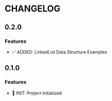 # CHANGELOG

## 0.2.0

### Features

- ✅ ADDED: LinkedList Data Structure Examples

## 0.1.0

### Features

- 🚀 INIT: Project Initialized